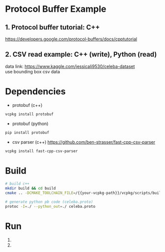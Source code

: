 # Protocol Buffer Example

## 1. Protocol buffer tutorial: C++
https://developers.google.com/protocol-buffers/docs/cpptutorial

## 2. CSV read example: C++ (write), Python (read)
data link: https://www.kaggle.com/jessicali9530/celeba-dataset  
use bounding box csv data

# Dependencies

* protobuf (c++)
```sh
vcpkg install protobuf
```

* protobuf (python)
```sh
pip install protobuf
```

* csv parser (c++) https://github.com/ben-strasser/fast-cpp-csv-parser 
```sh
vcpkg install fast-cpp-csv-parser
```

# Build
```sh
# build c++
mkdir build && cd build
cmake .. -DCMAKE_TOOLCHAIN_FILE=/{{your-vcpkg-path}}/vcpkg/scripts/buildsystems/vcpkg.cmake

# generate python pb code (celeba.proto)
protoc -I=./ --python_out=./ celeba.proto
```

# Run
1.
2.

